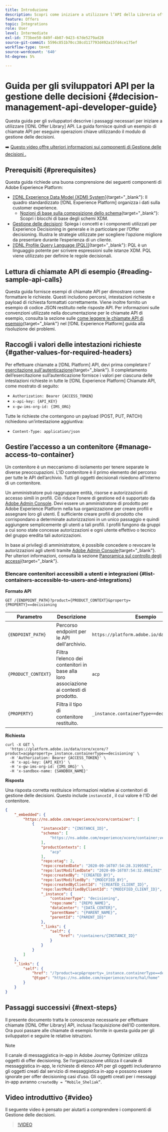 ```yaml
---
title: Introduzione
description: Scopri come iniziare a utilizzare l’API della Libreria offerte per eseguire operazioni chiave utilizzando il motore di gestione delle decisioni.
feature: Offers
topic: Integrations
role: User
level: Intermediate
exl-id: 773bee50-849f-4b07-9423-67de5279ad28
source-git-commit: 5596c851b70cc38cd117793d492a15fd4ce175ef
workflow-type: tm+mt
source-wordcount: '640'
ht-degree: 5%

---
```


# Guida per gli sviluppatori API per la gestione delle decisioni {#decision-management-api-developer-guide}

Questa guida per gli sviluppatori descrive i passaggi necessari per iniziare a utilizzare [!DNL Offer Library] API. La guida fornisce quindi un esempio di chiamate API per eseguire operazioni chiave utilizzando il modulo di gestione delle decisioni.

➡️ [Questo video offre ulteriori informazioni sui componenti di Gestione delle decisioni .](#video)

## Prerequisiti {#prerequisites}

Questa guida richiede una buona comprensione dei seguenti componenti di Adobe Experience Platform:

* [[!DNL Experience Data Model (XDM) System]](https://experienceleague.adobe.com/docs/experience-platform/xdm/home.html?lang=it){target=&quot;_blank&quot;}: Il quadro standardizzato [!DNL Experience Platform] organizza i dati sulla customer experience.
   * [Nozioni di base sulla composizione dello schema](https://experienceleague.adobe.com/docs/experience-platform/xdm/schema/composition.html?lang=it){target=&quot;_blank&quot;}: Scopri i blocchi di base degli schemi XDM.
* [Gestione delle decisioni](../../../using/offers/get-started/starting-offer-decisioning.md): Spiega i concetti e i componenti utilizzati per Experience Decisioning in generale e in particolare per l’Offer decisioning. Illustra le strategie utilizzate per scegliere l’opzione migliore da presentare durante l’esperienza di un cliente.
* [[!DNL Profile Query Language (PQL)]](https://experienceleague.adobe.com/docs/experience-platform/segmentation/pql/overview.html){target=&quot;_blank&quot;}: PQL è un linguaggio potente per scrivere espressioni sulle istanze XDM. PQL viene utilizzato per definire le regole decisionali.

## Lettura di chiamate API di esempio {#reading-sample-api-calls}

Questa guida fornisce esempi di chiamate API per dimostrare come formattare le richieste. Questi includono percorsi, intestazioni richieste e payload di richiesta formattati correttamente. Viene inoltre fornito un esempio di codice JSON restituito nelle risposte API. Per informazioni sulle convenzioni utilizzate nella documentazione per le chiamate API di esempio, consulta la sezione sulle [come leggere le chiamate API di esempio](https://experienceleague.adobe.com/docs/experience-platform/landing/troubleshooting.html#how-do-i-format-an-api-request){target=&quot;_blank&quot;} nel [!DNL Experience Platform] guida alla risoluzione dei problemi.

## Raccogli i valori delle intestazioni richieste {#gather-values-for-required-headers}

Per effettuare chiamate a [!DNL Platform] API, devi prima completare l’ [esercitazione sull&#39;autenticazione](https://experienceleague.adobe.com/docs/experience-platform/landing/platform-apis/api-authentication.html){target=&quot;_blank&quot;}. Il completamento dell’esercitazione sull’autenticazione fornisce i valori per ciascuna delle intestazioni richieste in tutte le [!DNL Experience Platform] Chiamate API, come mostrato di seguito:

* `Authorization: Bearer {ACCESS_TOKEN}`
* `x-api-key: {API_KEY}`
* `x-gw-ims-org-id: {IMS_ORG}`

Tutte le richieste che contengono un payload (POST, PUT, PATCH) richiedono un’intestazione aggiuntiva:

* `Content-Type: application/json`

## Gestire l’accesso a un contenitore {#manage-access-to-container}

Un contenitore è un meccanismo di isolamento per tenere separate le diverse preoccupazioni. L’ID contenitore è il primo elemento del percorso per tutte le API dell’archivio. Tutti gli oggetti decisionali risiedono all&#39;interno di un contenitore.

Un amministratore può raggruppare entità, risorse e autorizzazioni di accesso simili in profili. Ciò riduce l’onere di gestione ed è supportato da [Adobe Admin Console](https://adminconsole.adobe.com/). Devi essere un amministratore di prodotto per Adobe Experience Platform nella tua organizzazione per creare profili e assegnare loro gli utenti. È sufficiente creare profili di prodotto che corrispondano a determinate autorizzazioni in un unico passaggio e quindi aggiungere semplicemente gli utenti a tali profili. I profili fungono da gruppi a cui sono state concesse autorizzazioni e ogni utente effettivo o tecnico del gruppo eredita tali autorizzazioni.

In base ai privilegi di amministratore, è possibile concedere o revocare le autorizzazioni agli utenti tramite [Adobe Admin Console](https://adminconsole.adobe.com/){target=&quot;_blank&quot;}. Per ulteriori informazioni, consulta la sezione [Panoramica sul controllo degli accessi](https://experienceleague.adobe.com/docs/experience-platform/access-control/home.html?lang=it){target=&quot;_blank&quot;}.

### Elencare contenitori accessibili a utenti e integrazioni {#list-containers-accessible-to-users-and-integrations}

**Formato API**

```http
GET /{ENDPOINT_PATH}?product={PRODUCT_CONTEXT}&property={PROPERTY}==decisioning
```

| Parametro | Descrizione | Esempio |
| --------- | ----------- | ------- |
| `{ENDPOINT_PATH}` | Percorso endpoint per le API dell&#39;archivio. | `https://platform.adobe.io/data/core/xcore/` |
| `{PRODUCT_CONTEXT}` | Filtra l’elenco dei contenitori in base alla loro associazione ai contesti di prodotto. | `acp` |
| `{PROPERTY}` | Filtra il tipo di contenitore restituito. | `_instance.containerType==decisioning` |

**Richiesta**

```shell
curl -X GET \
  'https://platform.adobe.io/data/core/xcore/?product=acp&property=_instance.containerType==decisioning' \
  -H 'Authorization: Bearer {ACCESS_TOKEN}' \
  -H 'x-api-key: {API_KEY}' \
  -H 'x-gw-ims-org-id: {IMS_ORG}' \
  -H 'x-sandbox-name: {SANDBOX_NAME}'
```

**Risposta**

Una risposta corretta restituisce informazioni relative ai contenitori di gestione delle decisioni. Questo include `instanceId` , il cui valore è l&#39;ID del contenitore.

```json
{
    "_embedded": {
        "https://ns.adobe.com/experience/xcore/container": [
            {
                "instanceId": "{INSTANCE_ID}",
                "schemas": [
                    "https://ns.adobe.com/experience/xcore/container;version=0.5"
                ],
                "productContexts": [
                    "acp"
                ],
                "repo:etag": 2,
                "repo:createdDate": "2020-09-16T07:54:28.319959Z",
                "repo:lastModifiedDate": "2020-09-16T07:54:32.098139Z",
                "repo:createdBy": "{CREATED_BY}",
                "repo:lastModifiedBy": "{MODIFIED_BY}",
                "repo:createdByClientId": "{CREATED_CLIENT_ID}",
                "repo:lastModifiedByClientId": "{MODIFIED_CLIENT_ID}",
                "_instance": {
                    "containerType": "decisioning",
                    "repo:name": "{REPO_NAME}",
                    "dataCenter": "{DATA_CENTER}",
                    "parentName": "{PARENT_NAME}",
                    "parentId": "{PARENT_ID}"
                },
                "_links": {
                    "self": {
                        "href": "/containers/{INSTANCE_ID}"
                    }
                }
            }
        ]
    },
    "_links": {
        "self": {
            "href": "/?product=acp&property=_instance.containerType==decisioning",
            "@type": "https://ns.adobe.com/experience/xcore/hal/home"
        }
    }
}
```

## Passaggi successivi {#next-steps}

Il presente documento tratta le conoscenze necessarie per effettuare chiamate [!DNL Offer Library] API, inclusa l’acquisizione dell’ID contenitore. Ora puoi passare alle chiamate di esempio fornite in questa guida per gli sviluppatori e seguire le relative istruzioni.

>[!NOTE]
>
> Il canale di messaggistica in-app in Adobe Journey Optimizer utilizza oggetti di offer decisioning. Se l’organizzazione utilizza il canale di messaggistica in-app, le richieste di elenco API per gli oggetti includeranno gli oggetti creati dal servizio di messaggistica in-app e possono essere ignorate per offer decisioning casi d’uso. Gli oggetti creati per i messaggi in-app avranno `createdBy = “Mobile_Sheliak”`.

## Video introduttivo {#video}

Il seguente video è pensato per aiutarti a comprendere i componenti di Gestione delle decisioni.

>[!VIDEO](https://video.tv.adobe.com/v/329919?quality=12)

